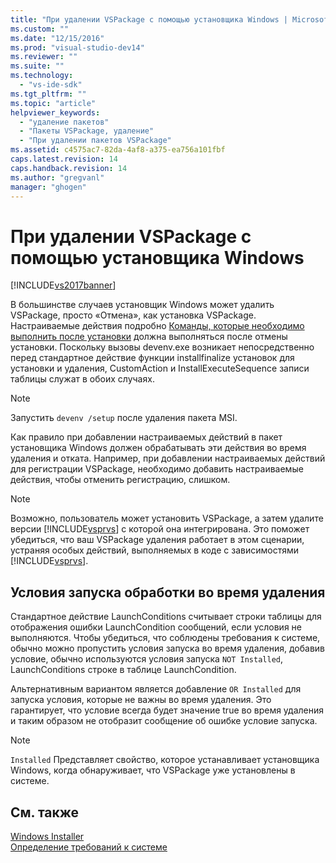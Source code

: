 ```yaml
---
title: "При удалении VSPackage с помощью установщика Windows | Microsoft Docs"
ms.custom: ""
ms.date: "12/15/2016"
ms.prod: "visual-studio-dev14"
ms.reviewer: ""
ms.suite: ""
ms.technology: 
  - "vs-ide-sdk"
ms.tgt_pltfrm: ""
ms.topic: "article"
helpviewer_keywords: 
  - "удаление пакетов"
  - "Пакеты VSPackage, удаление"
  - "При удалении пакетов VSPackage"
ms.assetid: c4575ac7-82da-4af8-a375-ea756a101fbf
caps.latest.revision: 14
caps.handback.revision: 14
ms.author: "gregvanl"
manager: "ghogen"
---
```

# При удалении VSPackage с помощью установщика Windows
[!INCLUDE[vs2017banner](../../code-quality/includes/vs2017banner.md)]

В большинстве случаев установщик Windows может удалить VSPackage, просто «Отмена», как установка VSPackage. Настраиваемые действия подробно [Команды, которые необходимо выполнить после установки](../../extensibility/internals/commands-that-must-be-run-after-installation.md) должна выполняться после отмены установки. Поскольку вызовы devenv.exe возникает непосредственно перед стандартное действие функции installfinalize установок для установки и удаления, CustomAction и InstallExecuteSequence записи таблицы служат в обоих случаях.  
  
> [!NOTE]
>  Запустить `devenv /setup` после удаления пакета MSI.  
  
 Как правило при добавлении настраиваемых действий в пакет установщика Windows должен обрабатывать эти действия во время удаления и отката. Например, при добавлении настраиваемых действий для регистрации VSPackage, необходимо добавить настраиваемые действия, чтобы отменить регистрацию, слишком.  
  
> [!NOTE]
>  Возможно, пользователь может установить VSPackage, а затем удалите версии [!INCLUDE[vsprvs](../../code-quality/includes/vsprvs_md.md)] с которой она интегрирована. Это поможет убедиться, что ваш VSPackage удаления работает в этом сценарии, устраняя особых действий, выполняемых в коде с зависимостями [!INCLUDE[vsprvs](../../code-quality/includes/vsprvs_md.md)].  
  
## Условия запуска обработки во время удаления  
 Стандартное действие LaunchConditions считывает строки таблицы для отображения ошибки LaunchCondition сообщений, если условия не выполняются. Чтобы убедиться, что соблюдены требования к системе, обычно можно пропустить условия запуска во время удаления, добавив условие, обычно используются условия запуска `NOT Installed`, LaunchConditions строке в таблице LaunchCondition.  
  
 Альтернативным вариантом является добавление `OR Installed` для запуска условия, которые не важны во время удаления. Это гарантирует, что условие всегда будет значение true во время удаления и таким образом не отобразит сообщение об ошибке условие запуска.  
  
> [!NOTE]
>  `Installed` Представляет свойство, которое устанавливает установщика Windows, когда обнаруживает, что VSPackage уже установлены в системе.  
  
## См. также  
 [Windows Installer](http://msdn.microsoft.com/ru-ru/187d8965-c79d-4ecb-8689-10930fa8b3b5)   
 [Определение требований к системе](../../extensibility/internals/detecting-system-requirements.md)
